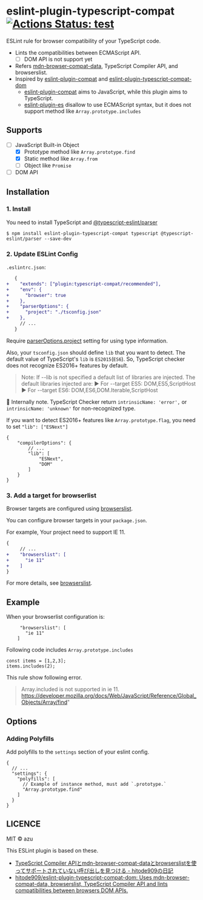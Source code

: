 # eslint-plugin-typescript-compat [![Actions Status: test](https://github.com/azu/eslint-plugin-typescript-compat/workflows/test/badge.svg)](https://github.com/azu/eslint-plugin-typescript-compat/actions?query=workflow%3A"test")

ESLint rule for browser compatibility of your TypeScript code.

- Lints the compatibilities between ECMAScript API.
    - [ ] DOM API is not support yet
- Refers [mdn-browser-compat-data](https://www.npmjs.com/package/mdn-browser-compat-data), TypeScript Compiler API, and browserslist.
- Inspired by [eslint-plugin-compat](https://www.npmjs.com/package/eslint-plugin-compat) and [eslint-plugin-typescript-compat-dom](https://github.com/hitode909/eslint-plugin-typescript-compat-dom)
    - [eslint-plugin-compat](https://www.npmjs.com/package/eslint-plugin-compat) aims to JavaScript, while this plugin aims to TypeScript.
    - [eslint-plugin-es](https://github.com/mysticatea/eslint-plugin-es) disallow to use ECMAScript syntax, but it does not support method like `Array.prototype.includes`

## Supports

- [ ] JavaScript Built-in Object
    - [x] Prototype method like `Array.prototype.find`
    - [x] Static method like `Array.from`
    - [ ] Object like `Promise`
- [ ] DOM API

## Installation

### 1. Install

You need to install TypeScript and [@typescript-eslint/parser](https://github.com/typescript-eslint/typescript-eslint/tree/master/packages/parser)

```
$ npm install eslint-plugin-typescript-compat typescript @typescript-eslint/parser --save-dev
```

### 2. Update ESLint Config

`.eslintrc.json`:

```diff
   {
+    "extends": ["plugin:typescript-compat/recommended"],
+    "env": {
+      "browser": true
+    },
+    "parserOptions": {
+      "project": "./tsconfig.json"
+    },
     // ...
   }
```

Require [parserOptions.project](https://github.com/typescript-eslint/typescript-eslint/tree/master/packages/parser#parseroptionsproject) setting for using type information.

Also, your `tsconfig.json` should define `lib` that you want to detect.
The default value of TypeScript's `lib` is `ES2015`(`ES6`). So, TypeScript checker does not recognize ES2016+ features by default.
 
> Note: If --lib is not specified a default list of libraries are injected. The default libraries injected are:
> ► For --target ES5: DOM,ES5,ScriptHost
> ► For --target ES6: DOM,ES6,DOM.Iterable,ScriptHost

:memo: Internally note. TypeScript Checker return `intrinsicName: 'error',` or `intrinsicName: 'unknown'` for non-recognized type.

If you want to detect ES2016+ features like `Array.prototype.flag`, you need to set `"lib": ["ESNext"]`

```json5
{
    "compilerOptions": {
        // ...
        "lib": [
            "ESNext",
            "DOM"
        ]
    }
}

```

### 3. Add a target for browserlist

Browser targets are configured using [browserslist](https://github.com/browserslist/browserslist).

You can configure browser targets in your `package.json`.

For example, Your project need to support IE 11.

```diff
{
     // ...
+    "browserslist": [
+      "ie 11"
+    ]
}
```

For more details, see [browserslist](https://github.com/browserslist/browserslist).

## Example

When your browserlist configuration is:

```json5
     "browserslist": [
       "ie 11"
    ]
```

Following code includes `Array.prototype.includes`

```
const items = [1,2,3];
items.includes(2); 
```

This rule show following error.

> Array.included is not supported in ie 11. https://developer.mozilla.org/docs/Web/JavaScript/Reference/Global_Objects/Array/find"


## Options

### Adding Polyfills

Add polyfills to the `settings` section of your eslint config.


```jso5
{
  // ...
  "settings": {
    "polyfills": [
      // Example of instance method, must add `.prototype.`
      "Array.prototype.find"
    ]
  }
}
```

## LICENCE

MIT © azu

This ESLint plugin is based on these. 

- [TypeScript Compiler APIとmdn-browser-compat-dataとbrowserslistを使ってサポートされていない呼び出しを見つける - hitode909の日記](https://blog.sushi.money/entry/2020/03/01/173306)
- [hitode909/eslint-plugin-typescript-compat-dom: Uses mdn-browser-compat-data, browserslist, TypeScript Compiler API and lints compatibilities between browsers DOM APIs.](https://github.com/hitode909/eslint-plugin-typescript-compat-dom)


